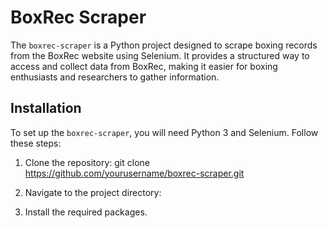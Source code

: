 # BoxRec Scraper

The `boxrec-scraper` is a Python project designed to scrape boxing records from the BoxRec website using Selenium. It provides a structured way to access and collect data from BoxRec, making it easier for boxing enthusiasts and researchers to gather information.

## Installation

To set up the `boxrec-scraper`, you will need Python 3 and Selenium. Follow these steps:

1. Clone the repository: git clone https://github.com/yourusername/boxrec-scraper.git

2. Navigate to the project directory:

3. Install the required packages.